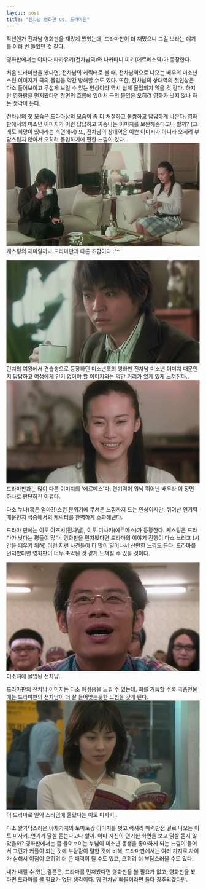 ```yaml
---
layout: post
title: "전차남 영화판 vs. 드라마판"
---
```


작년엔가 전차남 영화판을 재밌게 봤었는데, 드라마판이 더 재밌으니 그걸 보라는 얘기를 여러 번 들었던 것 같다.

영화판에서는 야마다 타카유키(전차남역)와 나카타니 미키(에르메스역)가 등장한다. 

처음 드라마판을 봤다면, 전차남의 케릭터로 볼 때, 전차남역으로 나오는 배우의 미소년스런 이미지가 극의 몰입을 약간 방해할 수도 있다. 또한, 전차남의 상대역의 첫인상은 다소 들어보이고 무섭게 보일 수 있는 인상이라 역시 쉽게 몰입되지 않을 것 같다. 하지만 영화판을 먼저봤다면 장면의 흐름에 있어서 극의 몰입은 오히려 영화가 낫지 않나 하는 생각이 든다.

전차남의 첫 모습은 드라마상의 모습이 좀 더 처절하고 불쌍하고 답답하게 나온다. 영화판에서의 미소년 이미지가 이런 답답하고 짜증나는 이미지를 보완해준다고나 할까? (그래도 희망이 있다라는 측면에서) 또, 전차남의 상대역은 이쁜 이미지가 아니라 오히려 부담스럽지 않아서 오히려 몰입하기에 편한 느낌이 있다.
![image](/assets/images/5980f97bc5c482e5a9af4ca294d28d8d.png)케스팅의 재미랄까나 드라마판과 다른 조합이다..^^

![image](/assets/images/56c2e3197dda49af733b1824f6bb5754.png)런치의 여왕에서 견습생으로 등장하던 미소년룩의 영화판 전차남
미소년 이미지 때문인지 답답하고 여성에게 인기 없어야 할 이미지와는 약간 거리가 있게 있게 느껴진다..
![image](/assets/images/38d3406c8c398e8bb7cffd23ea33f0ed.png)드라마판과는 많이 다른 이미지의 &#39;에르메스&#39;다. 연기력이 워낙 뛰어난 배우라 이 장면 하나로 판단하긴 어렵다.

다소 누나(혹은 엄마?!)스런 분위기에 무서운 느낌까지 드는 인상이지만, 뛰어난 연기력 때문인지 극중에서의 케릭터를 완벽하게 소화해낸다.

드라마 판에는 이토 아츠시(전차남), 이토 미사키(에르메스)가 등장한다. 케스팅은 드라마가 낫다는 평들이 많다. 영화판을 먼저봤다면 드라마의 이야기 진행이 다소 느리고 (시간을 떼우기 위해) 이런 저런 사건들이 더 많이 일어나서 산만한 느낌도 든다. 드라마를 먼저봤다면 영화판이 너무 축약된 것 같게 느껴질 수 있을 것이다.

![image](/assets/images/61db009381600eb30dde30ce33e68b52.png)미소녀에 몰입된 전차남..

드라마판의 전차남 이미지는 다소 아쉬움을 느낄 수 있는데, 회를 거듭할 수록 극중인물에는 드라마판의 전차남이 더 잘 들어맞는듯한 느낌을 갖게 된다.
![image](/assets/images/2044f2f23f6e8ec0af1d87849c05d163.png)이 드라마로 일약 스타덤에 올랐다는 이토 미사키..

다소 왈가닥스러운 야채가게의 토마토짱 이미지를 벗고 럭셔리 매력만점 걸로 나오는 이토 미사키..연기가 닭살 돋는다고나 할까. 아마 자신이 연기한 화면을 보고 닭살 돋지 않았을까? 영화판에서는 좀 들어보이는 누님이 미소년 동생을 좋아하게 되는 느낌이 들어서 그런가 커플이 되는 것에 부담감이 덜한 것에 비해, 드라마판에서는 여러 가지로 차이가 심해서 이점이 오히려 더 큰 매력이 될 수도 있고, 오히려 더 부담스러울 수도 있다.

내가 내릴 수 있는 결론은, 드라마를 먼저봤다면 영화판을 볼 필요가 없고, 영화판을 봤다면 드라마를 볼 필요가 없단 생각이다. 뭐 전차남 빠돌이라면 둘다 강추되겠다만.


